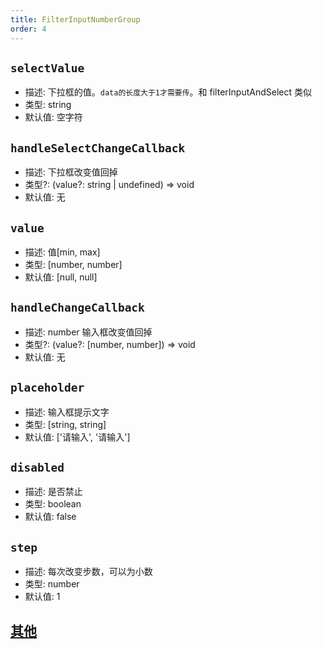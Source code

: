 ```yaml
---
title: FilterInputNumberGroup
order: 4
---
```


## `selectValue`

- 描述: 下拉框的值。`data的长度大于1才需要传`。和 filterInputAndSelect 类似
- 类型: string
- 默认值: 空字符

## `handleSelectChangeCallback`

- 描述: 下拉框改变值回掉
- 类型?: (value?: string | undefined) => void
- 默认值: 无

## `value`

- 描述: 值[min, max]
- 类型: [number, number]
- 默认值: [null, null]

## `handleChangeCallback`

- 描述: number 输入框改变值回掉
- 类型?: (value?: [number, number]) => void
- 默认值: 无

## `placeholder`

- 描述: 输入框提示文字
- 类型: [string, string]
- 默认值: ['请输入', '请输入']

## `disabled`

- 描述: 是否禁止
- 类型: boolean
- 默认值: false

## `step`

- 描述: 每次改变步数，可以为小数
- 类型: number
- 默认值: 1

## [其他](./filter-base#filterbase)

